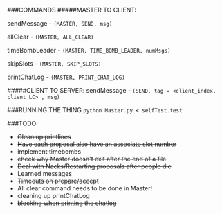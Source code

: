 ###COMMANDS
#####MASTER TO CLIENT:

sendMessage - `(MASTER, SEND, msg)`

allClear - `(MASTER, ALL_CLEAR)`

timeBombLeader - `(MASTER, TIME_BOMB_LEADER, numMsgs)`

skipSlots - `(MASTER, SKIP_SLOTS)`

printChatLog - `(MASTER, PRINT_CHAT_LOG)`

#####CLIENT TO SERVER:
sendMessage - `(SEND, tag = <client_index, client_LC> , msg)`

###RUNNING THE THING
`python Master.py < selfTest.test`

###TODO:
- ~~Clean up printlines~~
- ~~Have each proposal also have an associate slot number~~
- ~~implement timebombs~~
- ~~check why Master doesn't exit after the end of a file~~
- ~~Deal with Nacks/Restarting proposals after people die~~
- Learned messages
- ~~Timeouts on prepare/accept~~
- All clear command needs to be done in Master!
- cleaning up printChatLog
- ~~blocking when printing the chatlog~~
